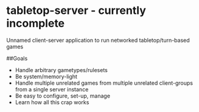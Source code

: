 # tabletop-server - currently incomplete
Unnamed client-server application to run networked tabletop/turn-based games

##Goals

* Handle arbitrary gametypes/rulesets
* Be system/memory-light
* Handle multiple unrelated games from multiple unrelated client-groups from a single server instance
* Be easy to configure, set-up, manage
* Learn how all this crap works
